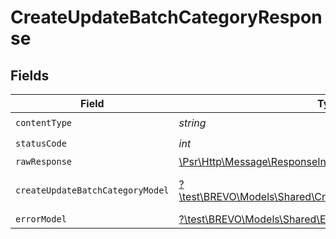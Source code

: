 # CreateUpdateBatchCategoryResponse


## Fields

| Field                                                                                                              | Type                                                                                                               | Required                                                                                                           | Description                                                                                                        |
| ------------------------------------------------------------------------------------------------------------------ | ------------------------------------------------------------------------------------------------------------------ | ------------------------------------------------------------------------------------------------------------------ | ------------------------------------------------------------------------------------------------------------------ |
| `contentType`                                                                                                      | *string*                                                                                                           | :heavy_check_mark:                                                                                                 | N/A                                                                                                                |
| `statusCode`                                                                                                       | *int*                                                                                                              | :heavy_check_mark:                                                                                                 | N/A                                                                                                                |
| `rawResponse`                                                                                                      | [\Psr\Http\Message\ResponseInterface](https://www.php-fig.org/psr/psr-7/#33-psrhttpmessageresponseinterface)       | :heavy_minus_sign:                                                                                                 | N/A                                                                                                                |
| `createUpdateBatchCategoryModel`                                                                                   | [?\test\BREVO\Models\Shared\CreateUpdateBatchCategoryModel](../../models/shared/CreateUpdateBatchCategoryModel.md) | :heavy_minus_sign:                                                                                                 | Category created and updated                                                                                       |
| `errorModel`                                                                                                       | [?\test\BREVO\Models\Shared\ErrorModel](../../models/shared/ErrorModel.md)                                         | :heavy_minus_sign:                                                                                                 | bad request                                                                                                        |